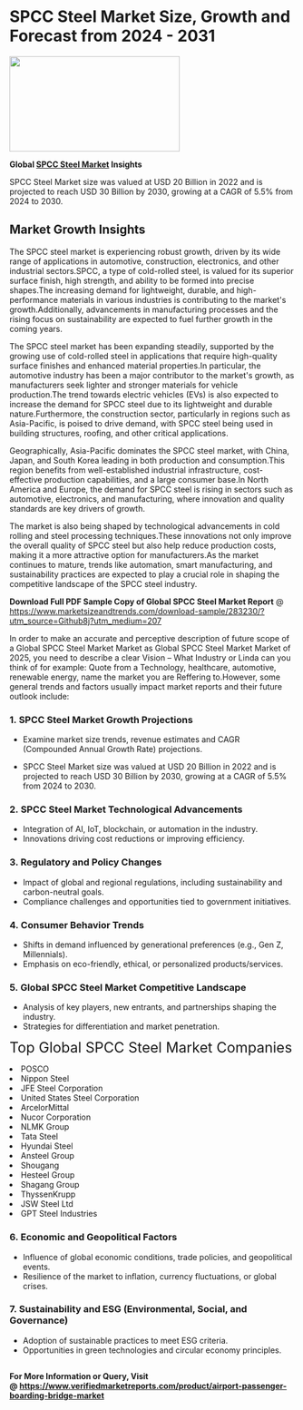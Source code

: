 <H1>SPCC Steel Market Size, Growth and Forecast from 2024 - 2031</H1><img class="aligncenter size-medium wp-image-584254" src="https://thirdeyenews.in/wp-content/uploads/2024/09/Global-Market-Research-300x168.jpeg" alt="" width="300" height="168" /><p><strong>Global&nbsp;<a href="https://www.marketsizeandtrends.com/download-sample/283230/?utm_source=Github8j?utm_medium=207">SPCC Steel Market</a> Insights</strong></p><p>SPCC Steel Market size was valued at USD 20 Billion in 2022 and is projected to reach USD 30 Billion by 2030, growing at a CAGR of 5.5% from 2024 to 2030.</p><p><h2>Market Growth Insights</h2> <p>The SPCC steel market is experiencing robust growth, driven by its wide range of applications in automotive, construction, electronics, and other industrial sectors.SPCC, a type of cold-rolled steel, is valued for its superior surface finish, high strength, and ability to be formed into precise shapes.The increasing demand for lightweight, durable, and high-performance materials in various industries is contributing to the market's growth.Additionally, advancements in manufacturing processes and the rising focus on sustainability are expected to fuel further growth in the coming years.</p> <p>The SPCC steel market has been expanding steadily, supported by the growing use of cold-rolled steel in applications that require high-quality surface finishes and enhanced material properties.In particular, the automotive industry has been a major contributor to the market's growth, as manufacturers seek lighter and stronger materials for vehicle production.The trend towards electric vehicles (EVs) is also expected to increase the demand for SPCC steel due to its lightweight and durable nature.Furthermore, the construction sector, particularly in regions such as Asia-Pacific, is poised to drive demand, with SPCC steel being used in building structures, roofing, and other critical applications.</p> <p>Geographically, Asia-Pacific dominates the SPCC steel market, with China, Japan, and South Korea leading in both production and consumption.This region benefits from well-established industrial infrastructure, cost-effective production capabilities, and a large consumer base.In North America and Europe, the demand for SPCC steel is rising in sectors such as automotive, electronics, and manufacturing, where innovation and quality standards are key drivers of growth.</p> <p>The market is also being shaped by technological advancements in cold rolling and steel processing techniques.These innovations not only improve the overall quality of SPCC steel but also help reduce production costs, making it a more attractive option for manufacturers.As the market continues to mature, trends like automation, smart manufacturing, and sustainability practices are expected to play a crucial role in shaping the competitive landscape of the SPCC steel industry.</p> <p><span class=""><strong>Download Full PDF Sample Copy of Global SPCC Steel Market Report</strong> @ <a href="https://www.marketsizeandtrends.com/download-sample/283230/?utm_source=Github8j?utm_medium=207" target="_blank">https://www.marketsizeandtrends.com/download-sample/283230/?utm_source=Github8j?utm_medium=207</a></span></p><p>In order to make an accurate and perceptive description of future scope of a Global&nbsp;SPCC Steel Market Market as Global&nbsp;SPCC Steel Market Market of 2025, you need to describe a clear Vision &ndash; What Industry or Linda can you think of for example: Quote from a Technology, healthcare, automotive, renewable energy, name the market you are Reffering to.However, some general trends and factors usually impact market reports and their future outlook include:</p><h3>1.&nbsp;<strong>SPCC Steel Market Growth Projections</strong></h3><ul><li>Examine market size trends, revenue estimates and CAGR (Compounded Annual Growth Rate) projections.</li><li><p>SPCC Steel Market size was valued at USD 20 Billion in 2022 and is projected to reach USD 30 Billion by 2030, growing at a CAGR of 5.5% from 2024 to 2030.</p></li></ul><h3>2.&nbsp;<strong>SPCC Steel Market Technological Advancements</strong></h3><ul><li>Integration of AI, IoT, blockchain, or automation in the industry.</li><li>Innovations driving cost reductions or improving efficiency.</li></ul><h3>3.&nbsp;<strong>Regulatory and Policy Changes</strong></h3><ul><li>Impact of global and regional regulations, including sustainability and carbon-neutral goals.</li><li>Compliance challenges and opportunities tied to government initiatives.</li></ul><h3>4.&nbsp;<strong>Consumer Behavior Trends</strong></h3><ul><li>Shifts in demand influenced by generational preferences (e.g., Gen Z, Millennials).</li><li>Emphasis on eco-friendly, ethical, or personalized products/services.</li></ul><h3>5.&nbsp;<strong>Global SPCC Steel Market Competitive Landscape</strong></h3><ul><li>Analysis of key players, new entrants, and partnerships shaping the industry.</li><li>Strategies for differentiation and market penetration.</li></ul><p data-pm-slice="1 1 []"><span style="color: inherit; font-family: inherit; font-size: 25px;">Top Global SPCC Steel Market Companies</span></p><div class="" data-test-id=""><p><li>POSCO</li><li> Nippon Steel</li><li> JFE Steel Corporation</li><li> United States Steel Corporation</li><li> ArcelorMittal</li><li> Nucor Corporation</li><li> NLMK Group</li><li> Tata Steel</li><li> Hyundai Steel</li><li> Ansteel Group</li><li> Shougang</li><li> Hesteel Group</li><li> Shagang Group</li><li> ThyssenKrupp</li><li> JSW Steel Ltd</li><li> GPT Steel Industries</li></p></div><h3>6.&nbsp;<strong>Economic and Geopolitical Factors</strong></h3><ul><li>Influence of global economic conditions, trade policies, and geopolitical events.</li><li>Resilience of the market to inflation, currency fluctuations, or global crises.</li></ul><h3>7.&nbsp;<strong>Sustainability and ESG (Environmental, Social, and Governance)</strong></h3><ul><li>Adoption of sustainable practices to meet ESG criteria.</li><li>Opportunities in green technologies and circular economy principles.</li></ul><h2><strong style="font-size: 14px;">For More Information or Query, Visit @&nbsp;</strong><a style="background-color: #ffffff; font-size: 14px;" href="https://www.marketsizeandtrends.com/report/spcc-steel-market/" target="_blank">https://www.verifiedmarketreports.com/product/airport-passenger-boarding-bridge-market</a></h2>